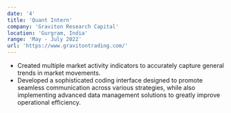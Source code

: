 ```yaml
---
date: '4'
title: 'Quant Intern'
company: 'Graviton Research Capital'
location: 'Gurgram, India'
range: 'May - July 2022'
url: 'https://www.gravitontrading.com/'
---
```



- Created multiple market activity indicators to accurately capture general trends in market movements.
- Developed a sophisticated coding interface designed to promote seamless communication across various strategies, while also implementing advanced data management solutions to greatly improve operational efficiency.